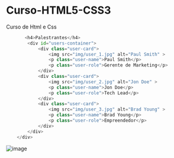 # Curso-HTML5-CSS3
Curso de Html e Css

```python
       <h4>Palestrantes</h4>
        <div id="users-container">
            <div class="user-card">
                <img src="img/user_1.jpg" alt="Paul Smith" >
                <p class="user-name">Paul Smith</p>
                <p class="user-role">Gerente de Marketing</p>
            </div>
            <div class="user-card">
                <img src="img/user_2.jpg" alt="Jon Doe" >
                <p class="user-name">Jon Doe</p>
                <p class="user-role">Tech Lead</p>
            </div>
            <div class="user-card">
                <img src="img/user_3.jpg" alt="Brad Young" >
                <p class="user-name">Brad Young</p>
                <p class="user-role">Empreendedor</p>
            </div>
        </div>
    </div>

```


![image](https://user-images.githubusercontent.com/33934341/200558446-520c29d9-a6fd-494a-9d3f-ac4ac2b11463.png)
